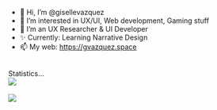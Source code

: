 - 👋 Hi, I’m @gisellevazquez
- 👀 I’m interested in UX/UI, Web development, Gaming stuff
- 🌱 I’m an UX Researcher & UI Developer
- ✨ Currently: Learning Narrative Design
- 📫 My web: https://gvazquez.space

<!---
gisellevazquez/gisellevazquez is a ✨ special ✨ repository because its `README.md` (this file) appears on your GitHub profile.
You can click the Preview link to take a look at your changes.
--->
<br>
<summary>
    Statistics...
</summary>

<div>
    <a href="https://github.com/anuraghazra/github-readme-stats"></a>
    <img src="https://github-readme-stats.vercel.app/api/wakatime?username=Bioskop">
</div>
<br>
<div>
    <a href="https://github.com/anuraghazra/github-readme-stats"></a>
    <img src="https://github-readme-stats.vercel.app/api?username=Bioskop&count_private=true&theme=nightowl">
</div> 
